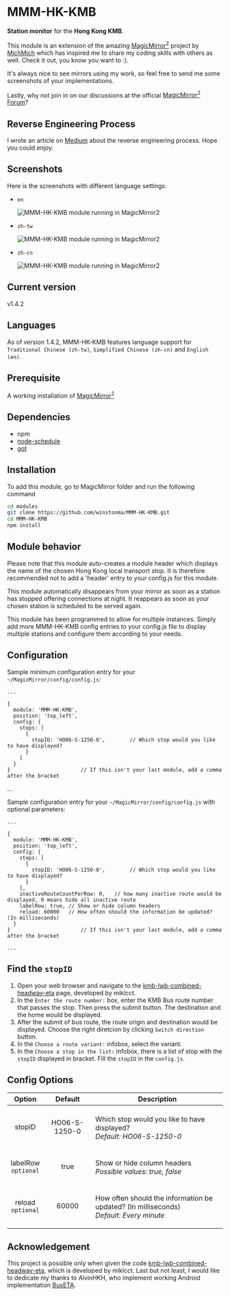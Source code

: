 # MMM-HK-KMB
**Station monitor** for the **Hong Kong KMB**.

This module is an extension of the amazing [MagicMirror<sup>2</sup>](https://github.com/MichMich/MagicMirror) project by [MichMich](https://github.com/MichMich/) which has inspired me to share my coding skills with others as well. Check it out, you know you want to :).

It's always nice to see mirrors using my work, so feel free to send me some screenshots of your implementations.

Lastly, why not join in on our discussions at the official [MagicMirror<sup>2</sup> Forum](http://forum.magicmirror.builders/)?

## Reverse Engineering Process
I wrote an article on [Medium](https://medium.com/@winstonhyypia/the-making-of-mmm-hk-kmb-module-db6eb0181eb6) about the reverse engineering process. Hope you could enjoy.

## Screenshots

Here is the screenshots with different language settings:

* `en`

    ![MMM-HK-KMB module running in MagicMirror<sup>2</sup>](screenshots/screenshot_en.png)

* `zh-tw`

    ![MMM-HK-KMB module running in MagicMirror<sup>2</sup>](screenshots/screenshot_zh-tw.png)

* `zh-cn`

    ![MMM-HK-KMB module running in MagicMirror<sup>2</sup>](screenshots/screenshot_zh-cn.png)


## Current version

v1.4.2

## Languages
As of version 1.4.2, MMM-HK-KMB features language support for `Traditional Chinese (zh-tw)`,  `Simplified Chinese (zh-cn)` and `English (en)`.

## Prerequisite
A working installation of [MagicMirror<sup>2</sup>](https://github.com/MichMich/MagicMirror)
 
## Dependencies
  * npm
  * [node-schedule](https://www.npmjs.com/package/node-schedule)
  * [got](https://www.npmjs.com/package/got)

## Installation
To add this module, go to MagicMirror folder and run the following command
```bash
cd modules
git clone https://github.com/winstonma/MMM-HK-KMB.git
cd MMM-HK-KMB
npm install
```

## Module behavior
Please note that this module auto-creates a module header which displays the name of the chosen Hong Kong local transport stop. It is therefore recommended not to add a 'header' entry to your config.js for this module.<P>
This module automatically disappears from your mirror as soon as a station has stopped offering connections at night. It reappears as soon as your chosen station is scheduled to be served again.<P>
This module has been programmed to allow for multiple instances. Simply add more MMM-HK-KMB config entries to your config.js file to display multiple stations and configure them according to your needs.

## Configuration
Sample minimum configuration entry for your `~/MagicMirror/config/config.js`:

    ...

    {
      module: 'MMM-HK-KMB',
      position: 'top_left',
      config: {
        stops: [
          {
            stopID: 'HO06-S-1250-0',		// Which stop would you like to have displayed?	
          }
        ]
      }
    } 						// If this isn't your last module, add a comma after the bracket
  
  ...

Sample configuration entry for your `~/MagicMirror/config/config.js` with optional parameters:

    ...

    {
      module: 'MMM-HK-KMB',
      position: 'top_left',
      config: {
        stops: [
          {
            stopID: 'HO06-S-1250-0',		// Which stop would you like to have displayed?	
          }
        ],
        inactiveRouteCountPerRow: 0,   // how many inactive route would be displayed, 0 means hide all inactive route
        labelRow: true, // Show or hide column headers
        reload: 60000 	// How often should the information be updated? (In milliseconds)
      }
    } 						// If this isn't your last module, add a comma after the bracket

    ...

## Find the `stopID`
1. Open your web browser and navigate to the [kmb-lwb-combined-headway-eta](http://kmb_eta.csproject.org/) page, developed by miklcct.
2. In the `Enter the route number:` box, enter the KMB Bus route number that passes the stop. Then press the submit button. The destination and the home would be displayed.
3. After the submit of bus route, the route origin and destination would be displayed. Choose the right diretcion by clicking `Switch direction` button.
4. In the `Choose a route variant:` infobox, select the variant.
5. In the `Choose a stop in the list:` infobox, there is a list of stop with the `stopID` displayed in bracket. Fill the `stopID` in the `config.js`.

## Config Options
| **Option** | **Default** | **Description** |
| :---: | :---: | --- |
| stopID | HO06-S-1250-0 | <BR>Which stop would you like to have displayed? <BR><EM> Default: HO06-S-1250-0</EM><P> |
| labelRow<BR>`optional` | true | <BR> Show or hide column headers<BR> <EM>Possible values: true, false</EM><P> |
| reload<BR>`optional`  | 60000 | <BR> How often should the information be updated? (In milliseconds) <BR><EM> Default: Every minute </EM><P> |

## Acknowledgement
This project is possible only when given the code [kmb-lwb-combined-headway-eta](https://github.com/miklcct/kmb-lwb-combined-headway-eta), which is developed by miklcct.
Last but not least, I would like to dedicate my thanks to AlvinHKH, who implement working Android implementation [BusETA](https://github.com/alvinhkh/buseta).